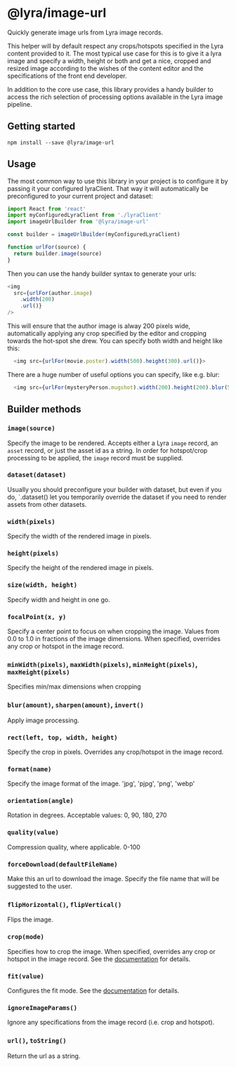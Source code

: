 # @lyra/image-url

Quickly generate image urls from Lyra image records.

This helper will by default respect any crops/hotspots specified in the Lyra content provided to it. The most typical use case for this is to give it a lyra image and specify a width, height or both and get a nice, cropped and resized image according to the wishes of the content editor and the specifications of the front end developer.

In addition to the core use case, this library provides a handy builder to access the rich selection of processing options available in the Lyra image pipeline.

## Getting started

    npm install --save @lyra/image-url

## Usage

The most common way to use this library in your project is to configure it by passing it your configured lyraClient. That way it will automatically be preconfigured to your current project and dataset:

```js
import React from 'react'
import myConfiguredLyraClient from './lyraClient'
import imageUrlBuilder from '@lyra/image-url'

const builder = imageUrlBuilder(myConfiguredLyraClient)

function urlFor(source) {
  return builder.image(source)
}
```

Then you can use the handy builder syntax to generate your urls:

```js
<img
  src={urlFor(author.image)
    .width(200)
    .url()}
/>
```

This will ensure that the author image is alway 200 pixels wide, automatically applying any crop specified by the editor and cropping towards the hot-spot she drew. You can specify both width and height like this:

```js
  <img src={urlFor(movie.poster).width(500).height(300).url()}>
```

There are a huge number of useful options you can specify, like e.g. blur:

```js
  <img src={urlFor(mysteryPerson.mugshot).width(200).height(200).blur(50).url()}>
```

## Builder methods

### `image(source)`

Specify the image to be rendered. Accepts either a Lyra `image` record, an `asset` record, or just the asset id as a string. In order for hotspot/crop processing to be applied, the `image` record must be supplied.

### `dataset(dataset)`

Usually you should preconfigure your builder with dataset, but even if you do, `.dataset() let you temporarily override the dataset if you need to render assets from other datasets.

### `width(pixels)`

Specify the width of the rendered image in pixels.

### `height(pixels)`

Specify the height of the rendered image in pixels.

### `size(width, height)`

Specify width and height in one go.

### `focalPoint(x, y)`

Specify a center point to focus on when cropping the image. Values from 0.0 to 1.0 in fractions of the image dimensions. When specified, overrides any crop or hotspot in the image record.

### `minWidth(pixels)`, `maxWidth(pixels)`, `minHeight(pixels)`, `maxHeight(pixels)`

Specifies min/max dimensions when cropping

### `blur(amount)`, `sharpen(amount)`, `invert()`

Apply image processing.

### `rect(left, top, width, height)`

Specify the crop in pixels. Overrides any crop/hotspot in the image record.

### `format(name)`

Specify the image format of the image. 'jpg', 'pjpg', 'png', 'webp'

### `orientation(angle)`

Rotation in degrees. Acceptable values: 0, 90, 180, 270

### `quality(value)`

Compression quality, where applicable. 0-100

### `forceDownload(defaultFileName)`

Make this an url to download the image. Specify the file name that will be suggested to the user.

### `flipHorizontal()`, `flipVertical()`

Flips the image.

### `crop(mode)`

Specifies how to crop the image. When specified, overrides any crop or hotspot in the image record. See the [documentation](https://www.vegapublish.com/docs/reference/image-urls#crop-object-object) for details.

### `fit(value)`

Configures the fit mode. See the [documentation](https://www.vegapublish.com/docs/reference/image-urls#fit-object-object) for details.

### `ignoreImageParams()`

Ignore any specifications from the image record (i.e. crop and hotspot).

### `url()`, `toString()`

Return the url as a string.
